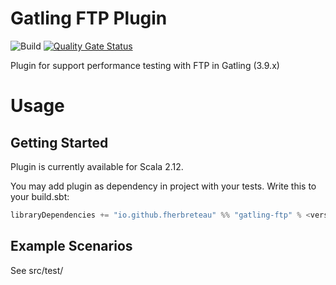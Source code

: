 # Gatling FTP Plugin
![Build](https://github.com/fherbreteau/gatling-ftp/actions/workflows/maven.yml/badge.svg)
[![Quality Gate Status](https://sonarcloud.io/api/project_badges/measure?project=fherbreteau_gatling-ftp&metric=alert_status)](https://sonarcloud.io/summary/new_code?id=fherbreteau_gatling-ftp)

Plugin for support performance testing with FTP in Gatling (3.9.x)

# Usage

## Getting Started
Plugin is currently available for Scala 2.12.

You may add plugin as dependency in project with your tests. Write this to your build.sbt:

``` scala
libraryDependencies += "io.github.fherbreteau" %% "gatling-ftp" % <version> % Test
``` 

## Example Scenarios

See src/test/
